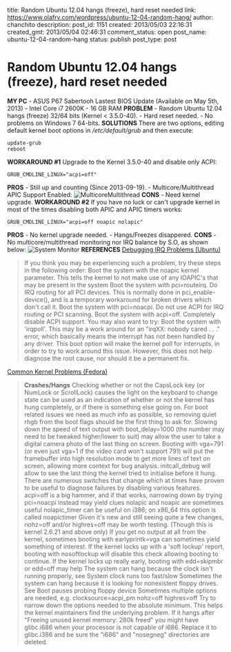 title: Random Ubuntu 12.04 hangs (freeze), hard reset needed
link: https://www.olafrv.com/wordpress/ubuntu-12-04-random-hang/
author: chanchito
description: 
post_id: 1151
created: 2013/05/03 22:16:31
created_gmt: 2013/05/04 02:46:31
comment_status: open
post_name: ubuntu-12-04-random-hang
status: publish
post_type: post

# Random Ubuntu 12.04 hangs (freeze), hard reset needed

**MY PC** \- ASUS P67 Sabertooh Lastest BIOS Update (Available on May 5th, 2013) \- Intel Core i7 2600K \- 16 GB RAM **PROBLEM** \- Random Ubuntu 12.04 hangs (freeze) 32/64 bits (Kernel < 3.5.0-40). \- Hard reset needed. \- No problems on Windows 7 64-bits. **SOLUTIONS** There are two options, editing default kernel boot options in _/etc/default/grub_ and then execute: 
    
    
    update-grub
    reboot
    

**WORKAROUND #1** Upgrade to the Kernel 3.5.0-40 and disable only ACPI: 
    
    
    GRUB_CMDLINE_LINUX="acpi=off"
    

**PROS** \- Still up and counting (Since 2013-09-19). \- Multicore/Multithread APIC Support Enabled: ![MulticoreMultithread](https://www.olafrv.com/wordpress/wp-content/uploads/2013/05/MulticoreMultithread-300x200.png) **CONS** \- Need kernel upgrade. **WORKAROUND #2** If you have no luck or can't upgrade kernel in most of the times disabling both APIC and APIC timers works: 
    
    
    GRUB_CMDLINE_LINUX="acpi=off noapic nolapic"
    

**PROS** \- No kernel upgrade needed. \- Hangs/Freezes disappered. **CONS** \- No multicore/multithread monitoring nor IRQ balance by S.O, as shown below: ![System Monitor](https://www.olafrv.com/wordpress/wp-content/uploads/2013/05/Captura-de-pantalla-de-2013-05-03-221408-300x200.png) **REFERENCES** [Debugging IRQ Problems (Ubuntu)](https://help.ubuntu.com/community/DebuggingIRQProblems)

> If you think you may be experiencing such a problem, try these steps in the following order: Boot the system with the noapic kernel parameter. This tells the kernel to not make use of any IOAPIC's that may be present in the system Boot the system with pci=routeirq. Do IRQ routing for all PCI devices. This is normally done in pci_enable-device(), and is a temporary workaround for broken drivers which don't call it. Boot the system with pci=noacpi. Do not use ACPI for IRQ routing or PCI scanning. Boot the system with acpi=off. Completely disable ACPI support. You may also want to try: Boot the system with 'irqpoll'. This may be a work around for an "irqXX: nobody cared . . ." error, which basically means the interrupt has not been handled by any driver. This boot option will make the kernel poll for interrupts, in order to try to work around this issue. However, this does not help diagnose the root cause, nor should it be a permanent fix. 

[Common Kernel Problems (Fedora)](https://fedoraproject.org/wiki/Common_kernel_problems)

> **Crashes/Hangs** Checking whether or not the CapsLock key (or NumLock or ScrollLock) causes the light on the keyboard to change state can be used as an indication of whether or not the kernel has hung completely, or if there is something else going on. For boot related issues we need as much info as possible, so removing quiet rhgb from the boot flags should be the first thing to ask for. Slowing down the speed of text output with boot_delay=1000 (the number may need to be tweaked higher/lower to suit) may allow the user to take a digital camera photo of the last thing on screen. Booting with vga=791 (or even just vga=1 if the video card won't support 791) will put the framebuffer into high resolution mode to get more lines of text on screen, allowing more context for bug analysis. initcall_debug will allow to see the last thing the kernel tried to initialise before it hung. There are numerous switches that change which at times have proven to be useful to diagnose failures by disabling various features. acpi=off is a big hammer, and if that works, narrowing down by trying pci=noacpi instead may yield clues nolapic and noapic are sometimes useful nolapic_timer can be useful on i386; on x86_64 this option is called noapictimer Given it's new and still seeing quite a few changes, nohz=off and/or highres=off may be worth testing. (Though this is kernel 2.6.21 and above only) If you get no output at all from the kernel, sometimes booting with earlyprintk=vga can sometimes yield something of interest. If the kernel locks up with a 'soft lockup' report, booting with nosoftlockup will disable this check allowing booting to continue. If the kernel locks up really early, booting with edd=skipmbr or edd=off may help The system can hang because the clock isn't running properly, see System clock runs too fast/slow Sometimes the system can hang because it is looking for nonexistent floppy drives. See Boot pauses probing floppy device Sometimes multiple options are needed, e.g. clocksource=acpi_pm nohz=off highres=off Try to narrow down the options needed to the absolute minimum. This helps the kernel maintainers find the underlying problem. If it hangs after "Freeing unused kernel memory: 280k freed" you might have glibc.i686 when your processor is not capable of i686. Replace it to glibc.i386 and be sure the "i686" and "nosegneg" directories are deleted.